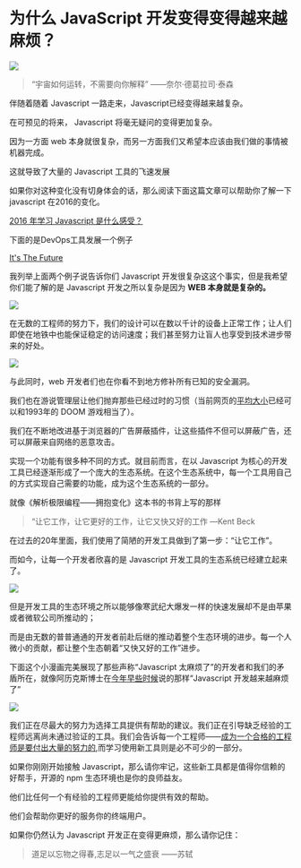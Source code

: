 # 为什么 JavaScript 开发变得变得越来越麻烦？

![](http://p1.bpimg.com/4851/eb2075626f6c26dc.jpg)

> “宇宙如何运转，不需要向你解释” 								——奈尔·德葛拉司·泰森

伴随着随着 Javascript 一路走来，Javascript已经变得越来越复杂。

在可预见的将来， Javascript 将毫无疑问的变得更加复杂。

因为一方面 web 本身就很复杂，而另一方面我们又希望本应该由我们做的事情被机器完成。

这就导致了大量的 Javascript 工具的飞速发展

如果你对这种变化没有切身体会的话，那么阅读下面这篇文章可以帮助你了解一下 javascript 在2016的变化。

[2016 年学习 Javascript 是什么感受？](https://zhuanlan.zhihu.com/p/22817885)

下面的是DevOps工具发展一个例子

[It's The Future](https://circleci.com/blog/its-the-future/)

我列举上面两个例子说告诉你们 Javascript 开发很复杂这这个事实，但是我希望你们能了解的是 Javascript 开发之所以复杂是因为 **WEB 本身就是复杂的。** 

![](http://i1.piimg.com/4851/2c8410d7b156406b.png)

在无数的工程师的努力下，我们的设计可以在数以千计的设备上正常工作；让人们即使在地铁中也能保证稳定的访问速度；我们甚至努力让盲人也享受到技术进步带来的好处。

![](http://i1.piimg.com/4851/896bbb2db6bb022b.jpg)

与此同时，web 开发者们也在你看不到地方修补所有已知的安全漏洞。

我们也在游说管理层让他们抛弃那些已经过时的习惯（当前网页的[平均大小](https://www.wired.com/2016/04/average-webpage-now-size-original-doom/)已经可以和1993年的 DOOM 游戏相当了）。

我们在不断地改进基于浏览器的广告屏蔽插件，让这些插件不但可以屏蔽广告，还可以屏蔽来自网络的恶意攻击。

实现一个功能有很多种不同的方式。就目前而言，在以 Javascript 为核心的开发工具已经逐渐形成了一个庞大的生态系统。在这个生态系统中，每一个工具用自己的方式实现自己需要的功能，成为这个生态系统的一部分。

就像《解析极限编程——拥抱变化》这本书的书背上写的那样

> “让它工作，让它更好的工作，让它又快又好的工作   —Kent Beck

在过去的20年里面，我们使用了简陋的开发工具做到了第一步：“让它工作”。

而如今，让每一个开发者欣喜的是 Javascript 开发工具的生态系统已经建立起来了。

![](http://i1.piimg.com/4851/02ec01d3eeb98a8d.png)

但是开发工具的生态环境之所以能够像寒武纪大爆发一样的快速发展却不是由苹果或者微软公司所推动的；

而是由无数的普普通通的开发者前赴后继的推动着整个生态环境的进步。每一个人微小的贡献，都让整个生态朝着“又快又好的工作”进步。

下面这个小漫画完美展现了那些声称“Javascript 太麻烦了”的开发者和我们的矛盾所在，就像阿历克斯博士在[今年早些时候](http://www.2ality.com/2016/02/js-fatigue-fatigue.html)说的那样“Javascript 开发越来越麻烦了”

![](http://i1.piimg.com/4851/66a7e25a2b5f038d.png)

我们正在尽最大的努力为选择工具提供有帮助的建议。我们正在引导缺乏经验的工程师远离尚未通过验证的工具。我们会告诉每一个工程师——[成为一个合格的工程师是要付出大量的努力的](https://medium.freecodecamp.com/one-does-not-simply-learn-to-code-f25bacdc5b62#.viidb20k4),而学习使用新工具则是必不可少的一部分。

如果你刚刚开始接触 Javascript，那么请你牢记，这些新工具都是值得你信赖的好帮手，开源的 npm 生态环境也是你的良师益友。

他们比任何一个有经验的工程师更能给你提供有效的帮助。

他们会帮助你更好的服务你的终端用户。

如果你仍然认为 Javascript 开发正在变得更麻烦，那么请你记住：

> 道足以忘物之得春,志足以一气之盛衰 				——苏轼
>



